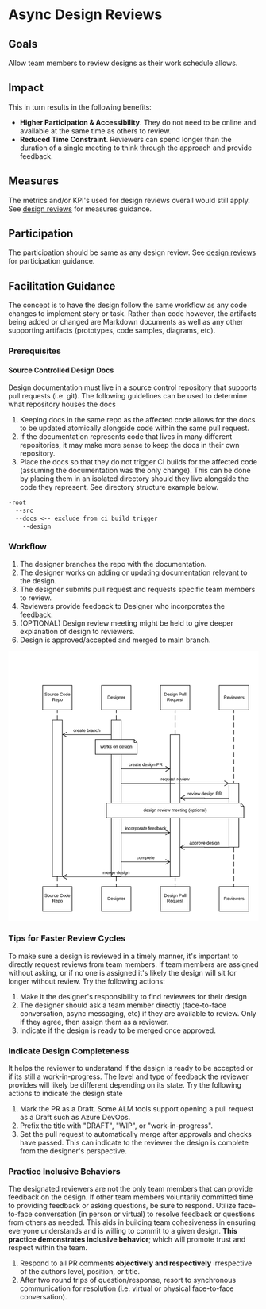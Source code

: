 # Async Design Reviews

## Goals

Allow team members to review designs as their work schedule allows.

## Impact

This in turn results in the following benefits:

- **Higher Participation & Accessibility**. They do not need to be online and available at the same time as others to review.
- **Reduced Time Constraint**. Reviewers can spend longer than the duration of a single meeting to think through the approach and provide feedback.

## Measures

The metrics and/or KPI's used for design reviews overall would still apply. See [design reviews](../design-reviews.md#) for measures guidance.

## Participation

The participation should be same as any design review. See [design reviews](../design-reviews.md) for participation guidance.

## Facilitation Guidance

The concept is to have the design follow the same workflow as any code changes to implement story or task. Rather than code however, the artifacts being added or changed are Markdown documents as well as any other supporting artifacts (prototypes, code samples, diagrams, etc).

### Prerequisites

#### Source Controlled Design Docs

Design documentation must live in a source control repository that supports pull requests (i.e. git). The following guidelines can be used to determine what repository houses the docs

1. Keeping docs in the same repo as the affected code allows for the docs to be updated atomically alongside code within the same pull request.
2. If the documentation represents code that lives in many different repositories, it may make more sense to keep the docs in their own repository.
3. Place the docs so that they do not trigger CI builds for the affected code (assuming the documentation was the only change). This can be done by placing them in an isolated directory should they live alongside the code they represent. See directory structure example below.

```text
-root
  --src
  --docs <-- exclude from ci build trigger
    --design
```

### Workflow

1. The designer branches the repo with the documentation.
2. The designer works on adding or updating documentation relevant to the design.
3. The designer submits pull request and requests specific team members to review.
4. Reviewers provide feedback to Designer who incorporates the feedback.
5. (OPTIONAL) Design review meeting might be held to give deeper explanation of design to reviewers.
6. Design is approved/accepted and merged to main branch.

![Async Design Review Workflow](/docs/img/async-design-reviews-sequence.png)

### Tips for Faster Review Cycles

To make sure a design is reviewed in a timely manner, it's important to directly request reviews from team members. If team members are assigned without asking, or if no one is assigned it's likely the design will sit for longer without review. Try the following actions:

1. Make it the designer's responsibility to find reviewers for their design
2. The designer should ask a team member directly (face-to-face conversation, async messaging, etc) if they are available to review. Only if they agree, then assign them as a reviewer.
3. Indicate if the design is ready to be merged once approved.

### Indicate Design Completeness

It helps the reviewer to understand if the design is ready to be accepted or if its still a work-in-progress. The level and type of feedback the reviewer provides will likely be different depending on its state. Try the following actions to indicate the design state

1. Mark the PR as a Draft. Some ALM tools support opening a pull request as a Draft such as Azure DevOps.
2. Prefix the title with "DRAFT", "WIP", or "work-in-progress".
3. Set the pull request to automatically merge after approvals and checks have passed. This can indicate to the reviewer the design is complete from the designer's perspective.

### Practice Inclusive Behaviors

The designated reviewers are not the only team members that can provide feedback on the design. If other team members voluntarily committed time to providing feedback or asking questions, be sure to respond. Utilize face-to-face conversation (in person or virtual) to resolve feedback or questions from others as needed. This aids in building team cohesiveness in ensuring everyone understands and is willing to commit to a given design. **This practice demonstrates inclusive behavior**; which will promote trust and respect within the team.

1. Respond to all PR comments **objectively and respectively** irrespective of the authors level, position, or title.
2. After two round trips of question/response, resort to synchronous communication for resolution (i.e. virtual or physical face-to-face conversation).
